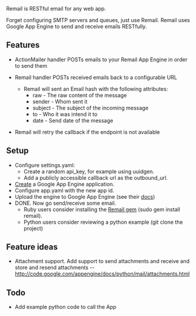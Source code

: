 Remail is RESTful email for any web app.

Forget configuring SMTP servers and queues, just use Remail. 
Remail uses Google App Engine to send and receive emails RESTfully.

## Features
* ActionMailer handler POSTs emails to your Remail App Engine in order to send them
* Remail handler POSTs received emails back to a configurable URL
  * Remail will sent an Email hash with the following attributes:
    * raw - The raw content of the message
    * sender - Whom sent it
    * subject - The subject of the incoming message
    * to - Who it was intend it to
    * date - Send date of the message
    
* Remail will retry the callback if the endpoint is not available

## Setup
* Configure settings.yaml:
  * Create a random api_key, for example using uuidgen.
  * Add a publicly accessible callback url as the outbound_url.
* [Create](https://appengine.google.com/) a Google App Engine application.
* Configure app.yaml with the new app id.
* Upload the engine to Google App Engine (see their [docs](http://code.google.com/appengine/docs))
* DONE. Now go send/receive some email.
  * Ruby users consider installing the [Remail gem](http://github.com/maccman/remail) (sudo gem install remail).
  * Python users consider reviewing a python example []() (git clone the project)

## Feature ideas
* Attachment support. Add support to send attachments and receive and store and resend attachments -- http://code.google.com/appengine/docs/python/mail/attachments.html


## Todo
* Add example python code to call the App